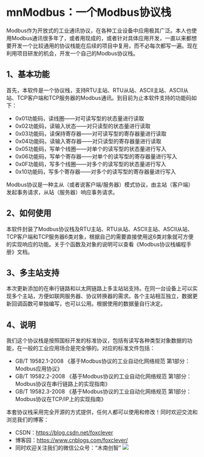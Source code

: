 # mnModbus：一个Modbus协议栈

Modbus作为开放式的工业通讯协议，在各种工业设备中应用极其广泛。本人也使用Modbus通讯很多年了，或者用现成的，或者针对具体应用开发，一直以来都想要开发一个比较通用的协议栈能在后续的项目中复用，而不必每次都写一遍。现在利用项目研发的机会，开发一个自己的Modbus协议栈。

## 1、基本功能
首先，本软件是一个协议栈，支持RTU主站、RTU从站、ASCII主站、ASCII从站、TCP客户端和TCP服务器的Modbus通讯。到目前为止本软件支持的功能码如下：
- 0x01功能码，读线圈——对可读写型的状态量进行读取
- 0x02功能码，读输入状态——对只读型的状态量进行读取
- 0x03功能码，读保持寄存器——对可读写型的寄存器量进行读取
- 0x04功能码，读输入寄存器——对只读型的寄存器量进行读取
- 0x05功能码，写单个线圈——对单个的读写型的状态量进行写入
- 0x06功能码，写单个寄存器——对单个的读写型的寄存器量进行写入
- 0x0F功能码，写多个线圈——对多个的读写型的状态量进行写入
- 0x10功能码，写多个寄存器——对多个的读写型的寄存器量进行写入

Modbus协议是一种主从（或者说客户端/服务器）模式协议，由主站（客户端）发起事务请求，从站（服务器）响应事务请求。

## 2、如何使用

本软件封装了Modbus协议栈及RTU主站、RTU从站、ASCII主站、ASCII从站、TCP客户端和TCP服务器6类对象，根据自己的需要直接使用这6类对象就可方便的实现响应的功能。关于个函数及对象的说明可以查看《Modbus协议栈编程手册》文档。

## 3、多主站支持

本次更新添加的在串行链路和以太网链路上多主站站支持。在同一台设备上可以实现多个主站，方便如联网服务器、协议转换器的需求。各个主站相互独立，数据更新回调函数可单独编写，也可以公用。根据使用的数据量自行决定。

## 4、说明
我们这个协议栈是按照国标开发的标准协议，包括有读写各种类型对象数据的功能，在一般的工业应用场合是完全够的。对应的标准文件包括：
- GB/T 19582.1-2008 《基于Modbus协议的工业自动化网络规范 第1部分：Modbus应用协议》
- GB/T 19582.2-2008 《基于Modbus协议的工业自动化网络规范 第1部分：Modbus协议在串行链路上的实现指南》
- GB/T 19582.3-2008 《基于Modbus协议的工业自动化网络规范 第1部分：Modbus协议在TCP/IP上的实现指南》

本套协议栈采用完全开源的方式提供，任何人都可以使用和修改！同时欢迎交流和浏览我们的博客：
- CSDN：https://blog.csdn.net/foxclever
- 博客园：https://www.cnblogs.com/foxclever/
- 同时欢迎关注我们的微信公众号：“木南创智”
![](https://github.com/foxclever/ExPeriphDriver/blob/master/pic/gzh.png)
